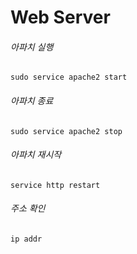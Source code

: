 # Web Server



###### 아파치 실행

```shell
sudo service apache2 start 
```



###### 아파치 종료

```shell
sudo service apache2 stop
```



###### 아파치 재시작

```shell
service http restart
```



###### 주소 확인

```shell
ip addr
```



